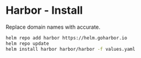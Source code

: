 # Harbor - Install
Replace domain names with accurate.
```bash
helm repo add harbor https://helm.goharbor.io
helm repo update
helm install harbor harbor/harbor -f values.yaml
```